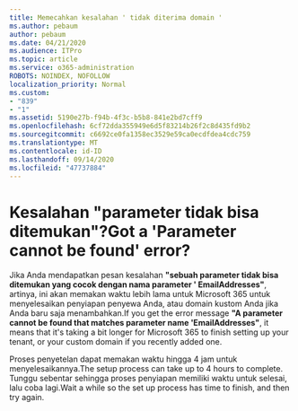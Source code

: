 ```yaml
---
title: Memecahkan kesalahan ' tidak diterima domain '
ms.author: pebaum
author: pebaum
ms.date: 04/21/2020
ms.audience: ITPro
ms.topic: article
ms.service: o365-administration
ROBOTS: NOINDEX, NOFOLLOW
localization_priority: Normal
ms.custom:
- "839"
- "1"
ms.assetid: 5190e27b-f94b-4f3c-b5b8-841e2bd7cff9
ms.openlocfilehash: 6cf72dda355949e6d5f83214b26f2c8d435fd9b2
ms.sourcegitcommit: c6692ce0fa1358ec3529e59ca0ecdfdea4cdc759
ms.translationtype: MT
ms.contentlocale: id-ID
ms.lasthandoff: 09/14/2020
ms.locfileid: "47737884"
---
```

# <a name="got-a-parameter-cannot-be-found-error"></a><span data-ttu-id="ce717-102">Kesalahan "parameter tidak bisa ditemukan"?</span><span class="sxs-lookup"><span data-stu-id="ce717-102">Got a 'Parameter cannot be found' error?</span></span>

<span data-ttu-id="ce717-103">Jika Anda mendapatkan pesan kesalahan **"sebuah parameter tidak bisa ditemukan yang cocok dengan nama parameter ' EmailAddresses"**, artinya, ini akan memakan waktu lebih lama untuk Microsoft 365 untuk menyelesaikan penyiapan penyewa Anda, atau domain kustom Anda jika Anda baru saja menambahkan.</span><span class="sxs-lookup"><span data-stu-id="ce717-103">If you get the error message **"A parameter cannot be found that matches parameter name 'EmailAddresses"**, it means that it's taking a bit longer for Microsoft 365 to finish setting up your tenant, or your custom domain if you recently added one.</span></span>
  
<span data-ttu-id="ce717-104">Proses penyetelan dapat memakan waktu hingga 4 jam untuk menyelesaikannya.</span><span class="sxs-lookup"><span data-stu-id="ce717-104">The setup process can take up to 4 hours to complete.</span></span> <span data-ttu-id="ce717-105">Tunggu sebentar sehingga proses penyiapan memiliki waktu untuk selesai, lalu coba lagi.</span><span class="sxs-lookup"><span data-stu-id="ce717-105">Wait a while so the set up process has time to finish, and then try again.</span></span>
  
